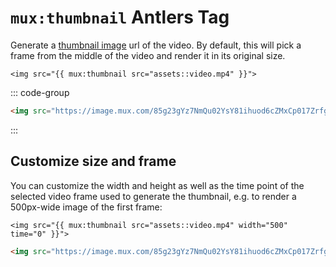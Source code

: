 # `mux:thumbnail` <Badge type="info">Antlers Tag</Badge>

Generate a [thumbnail image](https://docs.mux.com/guides/get-images-from-a-video#get-an-image-from-a-video)
url of the video. By default, this will pick a frame from the middle of the video and render it in its original size.

```antlers
<img src="{{ mux:thumbnail src="assets::video.mp4" }}">
```

::: code-group

```html [Output]
<img src="https://image.mux.com/85g23gYz7NmQu02YsY81ihuod6cZMxCp017ZrfglyLCKc/thumbnail.jpg">
```

:::

## Customize size and frame

You can customize the width and height as well as the time point of the selected video frame used to
generate the thumbnail, e.g. to render a 500px-wide image of the first frame:

```antlers
<img src="{{ mux:thumbnail src="assets::video.mp4" width="500" time="0" }}">
```

```html
<img src="https://image.mux.com/85g23gYz7NmQu02YsY81ihuod6cZMxCp017ZrfglyLCKc/thumbnail.jpg?width=500&time=0">
```
